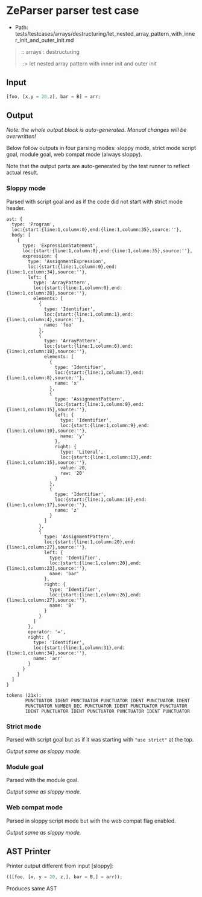 # ZeParser parser test case

- Path: tests/testcases/arrays/destructuring/let_nested_array_pattern_with_inner_init_and_outer_init.md

> :: arrays : destructuring
>
> ::> let nested array pattern with inner init and outer init

## Input

`````js
[foo, [x,y = 20,z], bar = B] = arr;
`````

## Output

_Note: the whole output block is auto-generated. Manual changes will be overwritten!_

Below follow outputs in four parsing modes: sloppy mode, strict mode script goal, module goal, web compat mode (always sloppy).

Note that the output parts are auto-generated by the test runner to reflect actual result.

### Sloppy mode

Parsed with script goal and as if the code did not start with strict mode header.

`````
ast: {
  type: 'Program',
  loc:{start:{line:1,column:0},end:{line:1,column:35},source:''},
  body: [
    {
      type: 'ExpressionStatement',
      loc:{start:{line:1,column:0},end:{line:1,column:35},source:''},
      expression: {
        type: 'AssignmentExpression',
        loc:{start:{line:1,column:0},end:{line:1,column:34},source:''},
        left: {
          type: 'ArrayPattern',
          loc:{start:{line:1,column:0},end:{line:1,column:28},source:''},
          elements: [
            {
              type: 'Identifier',
              loc:{start:{line:1,column:1},end:{line:1,column:4},source:''},
              name: 'foo'
            },
            {
              type: 'ArrayPattern',
              loc:{start:{line:1,column:6},end:{line:1,column:18},source:''},
              elements: [
                {
                  type: 'Identifier',
                  loc:{start:{line:1,column:7},end:{line:1,column:8},source:''},
                  name: 'x'
                },
                {
                  type: 'AssignmentPattern',
                  loc:{start:{line:1,column:9},end:{line:1,column:15},source:''},
                  left: {
                    type: 'Identifier',
                    loc:{start:{line:1,column:9},end:{line:1,column:10},source:''},
                    name: 'y'
                  },
                  right: {
                    type: 'Literal',
                    loc:{start:{line:1,column:13},end:{line:1,column:15},source:''},
                    value: 20,
                    raw: '20'
                  }
                },
                {
                  type: 'Identifier',
                  loc:{start:{line:1,column:16},end:{line:1,column:17},source:''},
                  name: 'z'
                }
              ]
            },
            {
              type: 'AssignmentPattern',
              loc:{start:{line:1,column:20},end:{line:1,column:27},source:''},
              left: {
                type: 'Identifier',
                loc:{start:{line:1,column:20},end:{line:1,column:23},source:''},
                name: 'bar'
              },
              right: {
                type: 'Identifier',
                loc:{start:{line:1,column:26},end:{line:1,column:27},source:''},
                name: 'B'
              }
            }
          ]
        },
        operator: '=',
        right: {
          type: 'Identifier',
          loc:{start:{line:1,column:31},end:{line:1,column:34},source:''},
          name: 'arr'
        }
      }
    }
  ]
}

tokens (21x):
       PUNCTUATOR IDENT PUNCTUATOR PUNCTUATOR IDENT PUNCTUATOR IDENT
       PUNCTUATOR NUMBER_DEC PUNCTUATOR IDENT PUNCTUATOR PUNCTUATOR
       IDENT PUNCTUATOR IDENT PUNCTUATOR PUNCTUATOR IDENT PUNCTUATOR
`````

### Strict mode

Parsed with script goal but as if it was starting with `"use strict"` at the top.

_Output same as sloppy mode._

### Module goal

Parsed with the module goal.

_Output same as sloppy mode._

### Web compat mode

Parsed in sloppy script mode but with the web compat flag enabled.

_Output same as sloppy mode._

## AST Printer

Printer output different from input [sloppy]:

````js
(([foo, [x, y = 20, z,], bar = B,] = arr));
````

Produces same AST
